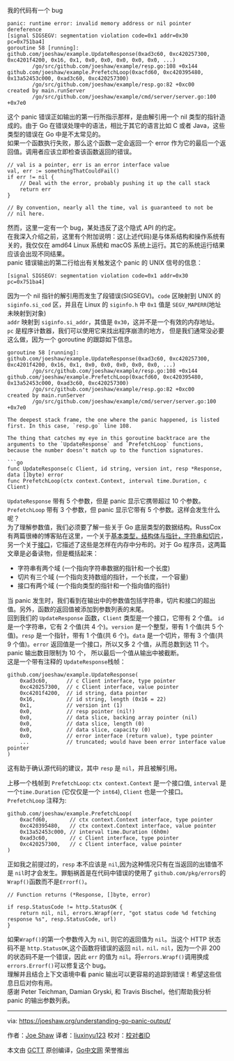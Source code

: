 ﻿我的代码有一个 bug    
```
panic: runtime error: invalid memory address or nil pointer dereference
[signal SIGSEGV: segmentation violation code=0x1 addr=0x30 pc=0x751ba4]
goroutine 58 [running]:
github.com/joeshaw/example.UpdateResponse(0xad3c60, 0xc420257300, 0xc4201f4200, 0x16, 0x1, 0x0, 0x0, 0x0, 0x0, 0x0, ...)
        /go/src/github.com/joeshaw/example/resp.go:108 +0x144
github.com/joeshaw/example.PrefetchLoop(0xacfd60, 0xc420395480, 0x13a52453c000, 0xad3c60, 0xc420257300)
        /go/src/github.com/joeshaw/example/resp.go:82 +0xc00
created by main.runServer
        /go/src/github.com/joeshaw/example/cmd/server/server.go:100 +0x7e0   
```      
这个 panic 错误正如输出的第一行所指示那样，是由解引用一个 nil 类型的指针造成的。由于 Go 在错误处理中的语法，相比于其它的语言比如 C 或者 Java，这些类型的错误在 Go 中是不太常见的。      
如果一个函数执行失败，那么这个函数一定会返回一个 error 作为它的最后一个返回值。调用者应该立即检查该函数返回的错误。      
```
// val is a pointer, err is an error interface value
val, err := somethingThatCouldFail()
if err != nil {
    // Deal with the error, probably pushing it up the call stack
    return err
}

// By convention, nearly all the time, val is guaranteed to not be
// nil here.       
```     
然而，这里一定有一个 bug，某处违反了这个隐式 API 的约定。     
在我深入介绍之前，这里有个附加说明：这(上述代码)是与体系结构和操作系统有关的，我仅仅在 amd64 Linux 系统和 macOS 系统上运行。其它的系统运行结果应该会出现不同结果。    
panic 错误输出的第二行给出有关触发这个 panic 的 UNIX 信号的信息：    
```   
[signal SIGSEGV: segmentation violation code=0x1 addr=0x30 pc=0x751ba4]        
```      
因为一个 nil 指针的解引用而发生了段错误(SIGSEGV)。`code` 区映射到 UNIX 的 `siginfo.si_cod` 区，并且在 Linux 的 `siginfo.h` 中 `0x1` 值是 `SEGV_MAPERR`(地址未映射到对象)     
`addr` 映射到 `siginfo.si_addr`，其值是 `0x30`，这并不是一个有效的内存地址。    
`pc` 是程序计数器，我们可以使用它来找出程序崩溃的地方， 但是我们通常没必要这么做，因为一个 goroutine 的跟踪如下信息。    
```   
goroutine 58 [running]:
github.com/joeshaw/example.UpdateResponse(0xad3c60, 0xc420257300, 0xc4201f4200, 0x16, 0x1, 0x0, 0x0, 0x0, 0x0, 0x0, ...)
        /go/src/github.com/joeshaw/example/resp.go:108 +0x144
github.com/joeshaw/example.PrefetchLoop(0xacfd60, 0xc420395480, 0x13a52453c000, 0xad3c60, 0xc420257300)
        /go/src/github.com/joeshaw/example/resp.go:82 +0xc00
created by main.runServer
        /go/src/github.com/joeshaw/example/cmd/server/server.go:100 +0x7e0

The deepest stack frame, the one where the panic happened, is listed first. In this case, `resp.go` line 108.

The thing that catches my eye in this goroutine backtrace are the arguments to the `UpdateResponse` and `PrefetchLoop` functions, because the number doesn’t match up to the function signatures.

```go
func UpdateResponse(c Client, id string, version int, resp *Response, data []byte) error
func PrefetchLoop(ctx context.Context, interval time.Duration, c Client)    
```      
`UpdateResponse` 带有 5 个参数，但是 panic 显示它携带超过 10 个参数。 `PrefetchLoop` 带有 3 个参数，但 panic 显示它带有 5 个参数。这样会发生什么呢？    
为了理解参数值，我们必须要了解一些关于 Go 底层类型的数据结构。RussCox 有两篇很棒的博客贴在这里，一个关于[基本类型，结构体与指针，字符串和切片](https://research.swtch.com/godata)，另一个关于[接口](https://research.swtch.com/godata)，它描述了这些是怎样在内存中分布的。对于 Go 程序员，这两篇文章是必备读物，但是概括起来：       

- 字符串有两个域 (一个指向字符串数据的指针和一个长度)    
- 切片有三个域 (一个指向支持数组的指针，一个长度，一个容量)    
- 接口有两个域 (一个指向类型的指针和一个指向值的指针)           

当 panic 发生时，我们看到在输出中的参数值包括字符串，切片和接口的超出值。另外，函数的返回值被添加到参数列表的末尾。     
回到我们的 `UpdateResponse` 函数，`Client` 类型是一个接口，它带有 2 个值。 `id` 是一个字符串，它有 2 个值(共 4 个)。`version` 是一个整型，带有 1 个值(共 5 个值)。`resp` 是一个指针，带有 1 个值(共 6 个)。`data` 是一个切片，带有 3 个值(共 9 个值)。`error` 返回值是一个接口，所以又多 2 个值，从而总数到达 11 个。panic 输出数目限制为 10 个， 所以最后一个值从输出中被截断。    
这是一个带有注释的 `UpdateResponse`栈帧：   
```   
github.com/joeshaw/example.UpdateResponse(
    0xad3c60,      // c Client interface, type pointer
    0xc420257300,  // c Client interface, value pointer
    0xc4201f4200,  // id string, data pointer
    0x16,          // id string, length (0x16 = 22)
    0x1,           // version int (1)
    0x0,           // resp pointer (nil!)
    0x0,           // data slice, backing array pointer (nil)
    0x0,           // data slice, length (0)
    0x0,           // data slice, capacity (0)
    0x0,           // error interface (return value), type pointer
    ...            // truncated; would have been error interface value pointer
)   
```     
这有助于确认源代码的建议，其中 `resp` 是 `nil`，并且被解引用。    

上移一个栈帧到 `PrefetchLoop`: `ctx context.Context` 是一个接口值, `interval` 是一个`time.Duration` (它仅仅是一个 `int64`), `Client` 也是一个接口。     
`PrefetchLoop` 注释为:    
```   
github.com/joeshaw/example.PrefetchLoop(
    0xacfd60,       // ctx context.Context interface, type pointer
    0xc420395480,   // ctx context.Context interface, value pointer
    0x13a52453c000, // interval time.Duration (6h0m)
    0xad3c60,       // c Client interface, type pointer
    0xc420257300,   // c Client interface, value pointer
)      
```     
正如我之前提过的，`resp` 本不应该是 `nil`,因为这种情况只有在当返回的出错值不是 `nil`时才会发生。罪魁祸首是在代码中错误的使用了 `github.com/pkg/errors`的`Wrapf()`函数而不是`Errorf()`。     
```  
// Function returns (*Response, []byte, error)

if resp.StatusCode != http.StatusOK {
    return nil, nil, errors.Wrapf(err, "got status code %d fetching response %s", resp.StatusCode, url)
}   
```    
如果`Wrapf()`的第一个参数传入为 `nil`, 则它的返回值为 `nil`。当这个 HTTP 状态码不是 `http.StatusOK`,这个函数将错误的返回 `nil，nil，nil`，因为一个非 200 的状态码不是一个错误，因此 `err` 的值为 `nil`。将`errors.Wrapf()`调用换成`errors.Errorf()`可以修复这个 bug。     
理解并且结合上下文语境中看 panic 输出可以更容易的追踪到错误！希望这些信息日后对你有用。       
感谢 Peter Teichman, Damian Gryski, 和 Travis Bischel，他们帮助我分析 panic 的输出参数列表。     

----------------

via: https://joeshaw.org/understanding-go-panic-output/

作者：[Joe Shaw](https://joeshaw.org/about/)
译者：[liuxinyu123](https://github.com/liuxinyu123)
校对：[校对者ID](https://github.com/校对者ID)

本文由 [GCTT](https://github.com/studygolang/GCTT) 原创编译，[Go中文网](https://studygolang.com/) 荣誉推出
